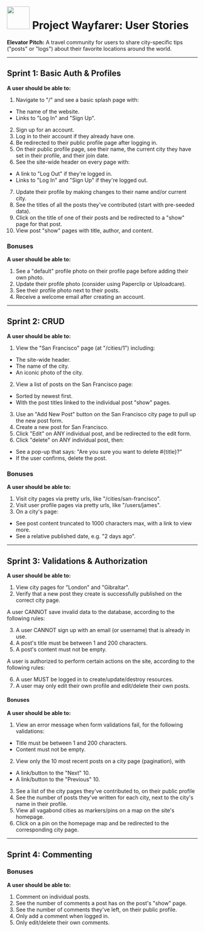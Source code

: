 # <img src="https://cloud.githubusercontent.com/assets/7833470/10899314/63829980-8188-11e5-8cdd-4ded5bcb6e36.png" height="60"> Project Wayfarer: User Stories

**Elevator Pitch:** A travel community for users to share city-specific tips ("posts" or "logs") about their favorite locations around the world.

---

## Sprint 1: Basic Auth & Profiles

**A user should be able to:**

1. Navigate to "/" and see a basic splash page with:

- The name of the website.
- Links to "Log In" and "Sign Up".

2. Sign up for an account.
3. Log in to their account if they already have one.
4. Be redirected to their public profile page after logging in.
5. On their public profile page, see their name, the current city they have set in their profile, and their join date.
6. See the site-wide header on every page with:

- A link to "Log Out" if they're logged in.
- Links to "Log In" and "Sign Up" if they're logged out.

7. Update their profile by making changes to their name and/or current city.
8. See the titles of all the posts they've contributed (start with pre-seeded data).
9. Click on the title of one of their posts and be redirected to a "show" page for that post.
10. View post "show" pages with title, author, and content.

### Bonuses

**A user should be able to:**

1. See a "default" profile photo on their profile page before adding their own photo.
2. Update their profile photo (consider using Paperclip or Uploadcare).
3. See their profile photo next to their posts.
4. Receive a welcome email after creating an account.

---

## Sprint 2: CRUD

**A user should be able to:**

1. View the "San Francisco" page (at "/cities/1") including:

- The site-wide header.
- The name of the city.
- An iconic photo of the city.

2. View a list of posts on the San Francisco page:

- Sorted by newest first.
- With the post titles linked to the individual post "show" pages.

3. Use an "Add New Post" button on the San Francisco city page to pull up the new post form.
4. Create a new post for San Francisco<!--(**Hint:** <a href="http://guides.rubyonrails.org/routing.html#nested-resources" target="_blank">nested resources</a>)-->.
5. Click "Edit" on ANY individual post, and be redirected to the edit form.
6. Click "delete" on ANY individual post, then:

- See a pop-up that says: "Are you sure you want to delete #{title}?"
- If the user confirms, delete the post.

### Bonuses

**A user should be able to:**

1. Visit city pages via pretty urls, like "/cities/san-francisco".
2. Visit user profile pages via pretty urls, like "/users/james".
3. On a city's page:

- See post content truncated to 1000 characters max, with a link to view more.
- See a relative published date, e.g. "2 days ago".

---

## Sprint 3: Validations & Authorization

**A user should be able to:**

1. View city pages for "London" and "Gibraltar".
2. Verify that a new post they create is successfully published on the correct city page.

A user CANNOT save invalid data to the database, according to the following rules:

3. A user CANNOT sign up with an email (or username) that is already in use.
4. A post's title must be between 1 and 200 characters.
5. A post's content must not be empty.

A user is authorized to perform certain actions on the site, according to the following rules:

6. A user MUST be logged in to create/update/destroy resources.
7. A user may only edit their own profile and edit/delete their own posts.

#### Bonuses

**A user should be able to:**

1. View an error message when form validations fail, for the following validations:

- Title must be between 1 and 200 characters.
- Content must not be empty.

2. View only the 10 most recent posts on a city page (pagination), with

- A link/button to the "Next" 10.
- A link/button to the "Previous" 10.

3. See a list of the city pages they've contributed to, on their public profile
4. See the number of posts they've written for each city, next to the city's name in their profile.
5. View all vagabond cities as markers/pins on a map on the site's homepage.
6. Click on a pin on the homepage map and be redirected to the corresponding city page.

---

## Sprint 4: Commenting

### Bonuses

**A user should be able to:**

1. Comment on individual posts.
2. See the number of comments a post has on the post's "show" page.
3. See the number of comments they've left, on their public profile.
4. Only add a comment when logged in.
5. Only edit/delete their own comments.
